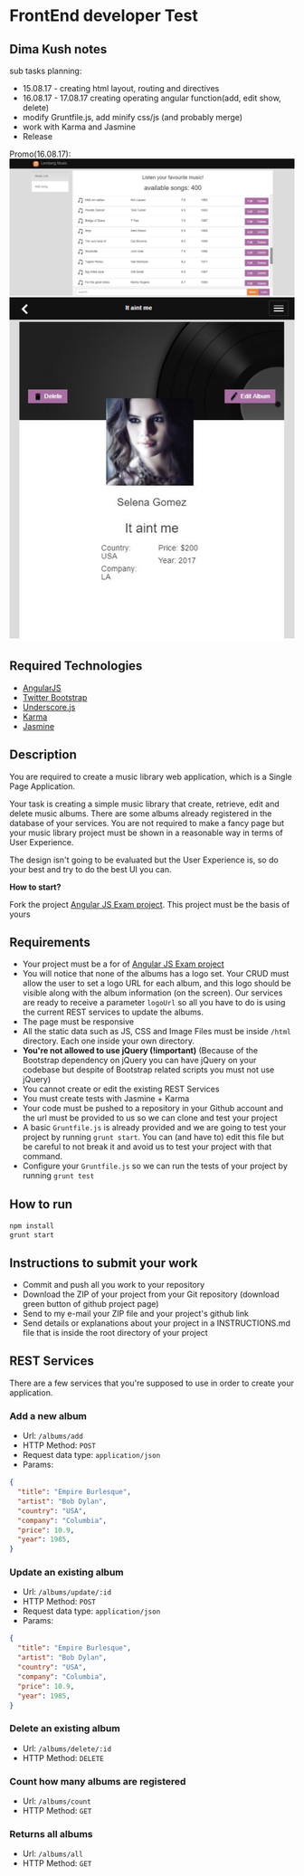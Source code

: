 # FrontEnd developer Test
## Dima Kush notes 
sub tasks planning:
- 15.08.17 - creating html layout, routing and directives
- 16.08.17 - 17.08.17 creating operating angular function(add, edit show, delete)
- modify Gruntfile.js, add minify css/js (and probably merge)
- work with Karma and Jasmine
- Release 

Promo(16.08.17):
<img src="src/html/img/preview.JPG" alt="page preview">
<img src="src/html/img/preview_detail.JPG" alt="page preview">

## Required Technologies
 - [AngularJS](https://angularjs.org/)
 - [Twitter Bootstrap](http://getbootstrap.com/)
 - [Underscore.js](http://underscorejs.org/)
 - [Karma](https://karma-runner.github.io/)
 - [Jasmine](https://jasmine.github.io/)

## Description

You are required to create a music library web application, which is a Single Page Application. 

Your task is creating a simple music library that create, retrieve, edit and delete music albums. There are some albums already registered in the database of your services. You are not required to make a fancy page but your music library project must be shown in a reasonable way in terms of User Experience.

The design isn't going to be evaluated but the User Experience is, so do your best and try to do the best UI you can.

**How to start?**

Fork the project [Angular JS Exam project](https://github.com/thiagoh/angular-js-exam-project). This project must be the basis of yours

## Requirements

- Your project must be a for of [Angular JS Exam project](https://github.com/thiagoh/angular-js-exam-project)
- You will notice that none of the albums has a logo set. Your CRUD must allow the user to set a logo URL for each album, and this logo should be visible along with the album information (on the screen). Our services are ready to receive a parameter `logoUrl` so all you have to do is using the current REST services to update the albums.
- The page must be responsive
- All the static data such as JS, CSS and Image Files must be inside `/html` directory. Each one inside your own directory.
- **You're not allowed to use jQuery (!important)** (Because of the Bootstrap dependency on jQuery you can have jQuery on your codebase but despite of Bootstrap related scripts you must not use jQuery)
- You cannot create or edit the existing REST Services
- You must create tests with Jasmine + Karma
- Your code must be pushed to a repository in your Github account and the url must be provided to us so we can clone and test your project
- A basic `Gruntfile.js` is already provided and we are going to test your project by running `grunt start`. You can (and have to) edit this file but be careful to not break it and avoid us to test your project with that command.
- Configure your `Gruntfile.js` so we can run the tests of your project by running `grunt test`

## How to run

```
npm install
grunt start
```
## Instructions to submit your work

- Commit and push all you work to your repository
- Download the ZIP of your project from your Git repository (download green button of github project page)
- Send to my e-mail your ZIP file and your project's github link
- Send details or explanations about your project in a INSTRUCTIONS.md file that is inside the root directory of your project

## REST Services

There are a few services that you're supposed to use in order to create your application.

### Add a new album

- Url: `/albums/add`
- HTTP Method: `POST`
- Request data type: `application/json`
- Params: 
```json
{
  "title": "Empire Burlesque",
  "artist": "Bob Dylan",
  "country": "USA",
  "company": "Columbia",
  "price": 10.9,
  "year": 1985,
}
```

### Update an existing album

- Url: `/albums/update/:id`
- HTTP Method: `POST`
- Request data type: `application/json`
- Params: 
```json
{
  "title": "Empire Burlesque",
  "artist": "Bob Dylan",
  "country": "USA",
  "company": "Columbia",
  "price": 10.9,
  "year": 1985,
}
```

### Delete an existing album

- Url: `/albums/delete/:id`
- HTTP Method: `DELETE`

### Count how many albums are registered

- Url: `/albums/count`
- HTTP Method: `GET`

### Returns all albums

- Url: `/albums/all`
- HTTP Method: `GET`
